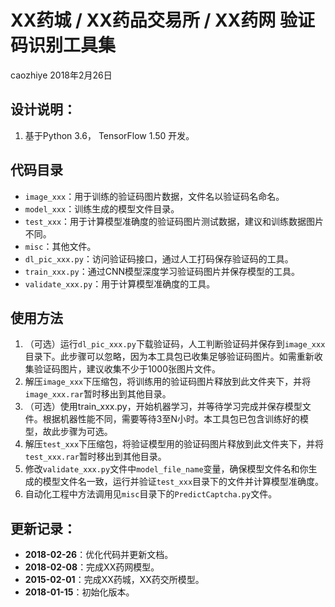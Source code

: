 # XX药城 / XX药品交易所 / XX药网 验证码识别工具集

caozhiye 2018年2月26日

## 设计说明：

1. 基于Python 3.6， TensorFlow 1.50 开发。

## 代码目录

* `image_xxx`：用于训练的验证码图片数据，文件名以验证码名命名。
* `model_xxx`：训练生成的模型文件目录。
* `test_xxx`：用于计算模型准确度的验证码图片测试数据，建议和训练数据图片不同。
* `misc`：其他文件。
* `dl_pic_xxx.py`：访问验证码接口，通过人工打码保存验证码的工具。
* `train_xxx.py`：通过CNN模型深度学习验证码图片并保存模型的工具。
* `validate_xxx.py`：用于计算模型准确度的工具。

## 使用方法

1. （可选）运行`dl_pic_xxx.py`下载验证码，人工判断验证码并保存到`image_xxx`目录下。此步骤可以忽略，因为本工具包已收集足够验证码图片。如需重新收集验证码图片，建议收集不少于1000张图片文件。
2. 解压`image_xxx`下压缩包，将训练用的验证码图片释放到此文件夹下，并将`image_xxx.rar`暂时移出到其他目录。
3. （可选）使用train\_xxx.py，开始机器学习，并等待学习完成并保存模型文件。根据机器性能不同，需要等待3至N小时。本工具包已包含训练好的模型，故此步骤为可选。
4. 解压`test_xxx`下压缩包，将验证模型用的验证码图片释放到此文件夹下，并将`test_xxx.rar`暂时移出到其他目录。
5. 修改`validate_xxx.py`文件中`model_file_name`变量，确保模型文件名和你生成的模型文件名一致，运行并验证`test_xxx`目录下的文件并计算模型准确度。
6. 自动化工程中方法调用见`misc`目录下的`PredictCaptcha.py`文件。

## 更新记录：

* **2018-02-26**：优化代码并更新文档。
* **2018-02-08**：完成XX药网模型。
* **2015-02-01**：完成XX药城，XX药交所模型。
* **2018-01-15**：初始化版本。

